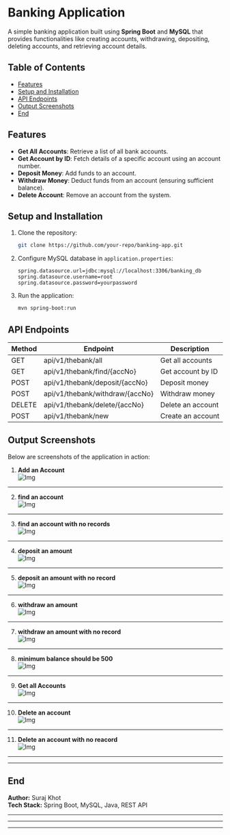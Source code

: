 # Banking Application

A simple banking application built using **Spring Boot** and **MySQL** that provides functionalities like creating accounts, withdrawing, depositing, deleting accounts, and retrieving account details.

## Table of Contents
- [Features](#features)
- [Setup and Installation](#setup-and-installation)
- [API Endpoints](#api-endpoints)
- [Output Screenshots](#output-screenshots)
- [End](#end-)

## Features
- **Get All Accounts**: Retrieve a list of all bank accounts.
- **Get Account by ID**: Fetch details of a specific account using an account number.
- **Deposit Money**: Add funds to an account.
- **Withdraw Money**: Deduct funds from an account (ensuring sufficient balance).
- **Delete Account**: Remove an account from the system.

## Setup and Installation

1. Clone the repository:
   ```sh
   git clone https://github.com/your-repo/banking-app.git
   ```
2. Configure MySQL database in `application.properties`:
   ```properties
   spring.datasource.url=jdbc:mysql://localhost:3306/banking_db
   spring.datasource.username=root
   spring.datasource.password=yourpassword
   ```
3. Run the application:
   ```sh
   mvn spring-boot:run
   ```

## API Endpoints

| Method | Endpoint                        | Description       |
|--------|---------------------------------|-------------------|
| GET    | api/v1/thebank/all              | Get all accounts  |
| GET    | api/v1/thebank/find/{accNo}     | Get account by ID |
| POST   | api/v1/thebank/deposit/{accNo}  | Deposit money     |
| POST   | api/v1/thebank/withdraw/{accNo} | Withdraw money    |
| DELETE | api/v1/thebank/delete/{accNo}   | Delete an account |
| POST   | api/v1/thebank/new              | Create an account |

## Output Screenshots
Below are screenshots of the application in action:

1. **Add an Account**  
   ![Img](Output/p1.png)
___
2. **find an account**  
   ![Img](Output/p2.png)
___
3. **find an account with no records**  
   ![Img](Output/p3.png)
___
4. **deposit an amount**  
   ![Img](Output/p4.png)
___
5. **deposit an amount with no record**  
   ![Img](Output/p5.png)
___
6. **withdraw an amount**  
   ![Img](Output/p6.png)
___
7. **withdraw an amount with no record**  
   ![Img](Output/p8.png)
___
8. **minimum balance should be 500**  
   ![Img](Output/p7.png)
___
9. **Get all Accounts**  
   ![Img](Output/p9.png)
___
10. **Delete an account**  
    ![Img](Output/p10.png)
___
11. **Delete an account with no reacord**  
    ![Img](Output/p11.png)

___
---

## End 

**Author:** Suraj Khot  
**Tech Stack:** Spring Boot, MySQL, Java, REST API

___
---

___